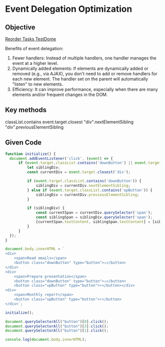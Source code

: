 # Event Delegation Optimization

## Objective
[Reorder Tasks TestDome](https://www.testdome.com/library?page=1&skillArea=31&questionId=102244)


Benefits of event delegation:

1. Fewer handlers: Instead of multiple handlers, one handler manages the event at a higher level.
2. Dynamically added elements: If elements are dynamically added or removed (e.g., via AJAX), you don't need to add or remove handlers for each new element. The handler set on the parent will automatically "listen" to new elements.
3. Efficiency: It can improve performance, especially when there are many elements and/or frequent changes in the DOM.

## Key methods

classList.contains
event.target.closest
"div".nextElementSibling
"div".previousElementSibling

## Given Code

```javascript
function initialize() {
  document.addEventListener('click', (event) => {
      if (event.target.classList.contains('downButton') || event.target.classList.contains('upButton')) {
          let siblingDiv;
          const currentDiv = event.target.closest('div');

          if (event.target.classList.contains('downButton')) {
              siblingDiv = currentDiv.nextElementSibling;
          } else if (event.target.classList.contains('upButton')) {
              siblingDiv = currentDiv.previousElementSibling;
          }

          if (siblingDiv) {
              const currentSpan = currentDiv.querySelector('span');
              const siblingSpan = siblingDiv.querySelector('span');
              [currentSpan.textContent, siblingSpan.textContent] = [siblingSpan.textContent, currentSpan.textContent];
          }
      }
  });
}

document.body.innerHTML = `
<div>
    <span>Read emails</span>
    <button class="downButton" type="button">↓</button>
</div>
<div>
    <span>Prepare presentation</span>
    <button class="downButton" type="button">↓</button>
    <button class="upButton" type="button">↑</button></div>
<div>
    <span>Monthly report</span>
    <button class="upButton" type="button">↑</button>
</div>`;

initialize();

document.querySelectorAll("button")[0].click();
document.querySelectorAll("button")[3].click();
document.querySelectorAll("button")[1].click();

console.log(document.body.innerHTML);
